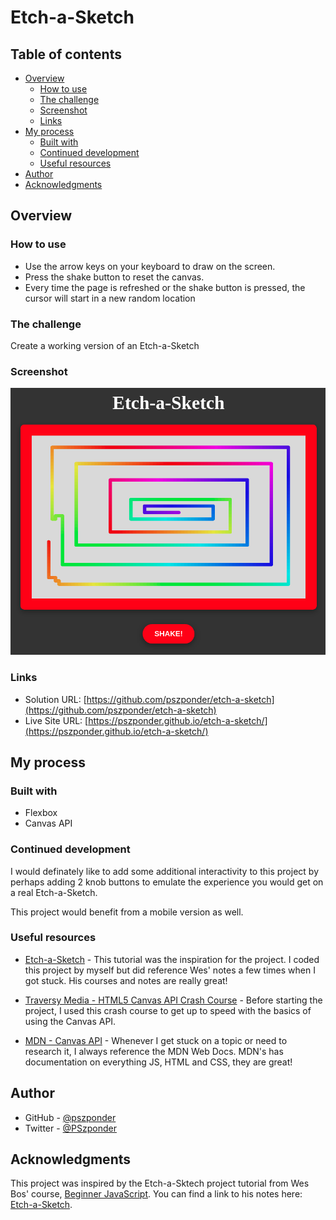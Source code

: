 # Etch-a-Sketch

## Table of contents

- [Overview](#overview)
  - [How to use](#how-to-use)
  - [The challenge](#the-challenge)
  - [Screenshot](#screenshot)
  - [Links](#links)
- [My process](#my-process)
  - [Built with](#built-with)
  - [Continued development](#continued-development)
  - [Useful resources](#useful-resources)
- [Author](#author)
- [Acknowledgments](#acknowledgments)

## Overview

### How to use

- Use the arrow keys on your keyboard to draw on the screen.
- Press the shake button to reset the canvas.
- Every time the page is refreshed or the shake button is pressed, the cursor will start in a new random location

### The challenge

Create a working version of an Etch-a-Sketch

### Screenshot

![](./images/screenshot.png)

### Links

- Solution URL: [https://github.com/pszponder/etch-a-sketch](https://github.com/pszponder/etch-a-sketch)
- Live Site URL: [https://pszponder.github.io/etch-a-sketch/](https://pszponder.github.io/etch-a-sketch/)

## My process

### Built with

- Flexbox
- Canvas API

### Continued development

I would definately like to add some additional interactivity to this project by perhaps adding 2 knob buttons to emulate the experience you would get on a real Etch-a-Sketch.

This project would benefit from a mobile version as well.

### Useful resources

- [Etch-a-Sketch](https://wesbos.com/javascript/06-serious-practice-exercises/etch-a-sketch) - This tutorial was the inspiration for the project. I coded this project by myself but did reference Wes' notes a few times when I got stuck. His courses and notes are really great!

- [Traversy Media - HTML5 Canvas API Crash Course](https://www.youtube.com/watch?v=gm1QtePAYTM) - Before starting the project, I used this crash course to get up to speed with the basics of using the Canvas API.

- [MDN - Canvas API](https://developer.mozilla.org/en-US/docs/Web/API/Canvas_API) - Whenever I get stuck on a topic or need to research it, I always reference the MDN Web Docs. MDN's has documentation on everything JS, HTML and CSS, they are great!

## Author

- GitHub - [@pszponder](https://github.com/pszponder)
- Twitter - [@PSzponder](https://twitter.com/PSzponder)

## Acknowledgments

This project was inspired by the Etch-a-Sktech project tutorial from Wes Bos' course, [Beginner JavaScript](https://beginnerjavascript.com/). You can find a link to his notes here: [Etch-a-Sketch](https://wesbos.com/javascript/06-serious-practice-exercises/etch-a-sketch).
